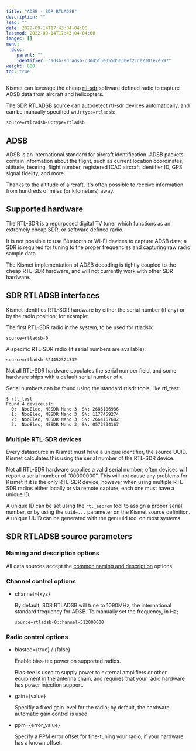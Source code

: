```yaml
---
title: "ADSB - SDR RTLADSB"
description: ""
lead: ""
date: 2022-09-14T17:43:04-04:00
lastmod: 2022-09-14T17:43:04-04:00
images: []
menu:
  docs:
    parent: ""
    identifier: "adsb-sdradsb-c3dd5f5e055d50d0ef2cde2301e7e597"
weight: 800
toc: true
---
```


Kismet can leverage the cheap [rtl-sdr](https://www.rtl-sdr.com) software defined radio to capture ADSB data from aircraft and helicopters.

The SDR RTLADSB source can autodetect rtl-sdr devices automatically, and can be manually specified with `type=rtladsb`:
```
source=rtlradsb-0:type=rtladsb
```

## ADSB

ADSB is an international standard for aircraft identification.  ADSB packets contain information about the flight, such as current location coordinates, altitude, bearing, flight number, registered ICAO aircraft identifier ID, GPS signal fidelity, and more.

Thanks to the altitude of aircraft, it's often possible to receive information from hundreds of miles (or kilometers) away.

## Supported hardware

The RTL-SDR is a repurposed digital TV tuner which functions as an extremely cheap SDR, or software defined radio.

It is not possible to use Bluetooth or Wi-Fi devices to capture ADSB data; a SDR is required for tuning to the proper frequencies and capturing raw radio sample data.

The Kismet implementation of ADSB decoding is tightly coupled to the cheap RTL-SDR hardware, and will not currently work with other SDR hardware.

## SDR RTLADSB interfaces

Kismet identifies RTL-SDR hardware by either the serial number (if any) or by the radio position; for example:

The first RTL-SDR radio in the system, to be used for rtladsb:

```
source=rtladsb-0
```

A specific RTL-SDR radio (if serial numbers are available):

```
source=rtladsb-324452324332
```

Not all RTL-SDR hardware populates the serial number field, and some hardware ships with a default serial number of `0`.

Serial numbers can be found using the standard rtlsdr tools, like rtl_test:

```
$ rtl_test
Found 4 device(s):
  0:  NooElec, NESDR Nano 3, SN: 2686186936
  1:  NooElec, NESDR Nano 3, SN: 1177459274
  2:  NooElec, NESDR Nano 3, SN: 2664167682
  3:  NooElec, NESDR Nano 3, SN: 0572734167
```

### Multiple RTL-SDR devices

Every datasource in Kismet must have a unique identifier, the source UUID. Kismet calculates this using the serial number of the RTL-SDR device.

Not all RTL-SDR hardware supplies a valid serial number; often devices will report a serial number of “00000000”. This will not cause any problems for Kismet if it is the only RTL-SDR device, however when using multiple RTL-SDR radios either locally or via remote capture, each one must have a unique ID.

A unique ID can be set using the `rtl_eeprom` tool to assign a proper serial number, or by using the `uuid=...` parameter on the Kismet source definition. A unique UUID can be generated with the genuuid tool on most systems.

## SDR RTLADSB source parameters

### Naming and description options

All data sources accept the [common naming and description](/docs/readme/datasources/datasources/#naming-and-describing-datasources) options.

### Channel control options

* channel={xyz}

    By default, SDR RTLADSB will tune to 1090MHz, the international standard frequency for ADSB.  To manually set the frequency, in Hz;

    ```
    source=rtladsb-0:channel=512000000
    ```

### Radio control options

* biastee={true} / {false}

    Enable bias-tee power on supported radios.

    Bias-tee is used to supply power to external amplifiers or other equipment in the antenna chain, and requires that your radio hardware has power injection support.

* gain={value}

    Specifiy a fixed gain level for the radio; by default, the hardware automatic gain control is used.

* ppm={error_value}

    Specify a PPM error offset for fine-tuning your radio, if your hardware has a known offset.

